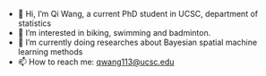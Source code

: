 - 👋 Hi, I’m Qi Wang, a current PhD student in UCSC, department of statistics
- 👀 I’m interested in biking, swimming and badminton.
- 🌱 I’m currently doing researches about Bayesian spatial machine learning methods
- 📫 How to reach me: qwang113@ucsc.edu

<!---
qwang-77/qwang-77 is a ✨ special ✨ repository because its `README.md` (this file) appears on your GitHub profile.
You can click the Preview link to take a look at your changes.
--->
